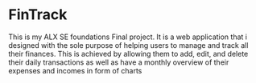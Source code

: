 # FinTrack
This is my ALX SE foundations Final project. It is a web application that i designed with the sole purpose of helping users to manage and track all their finances. This is achieved by allowing them to add, edit, and delete their daily transactions as well as have a monthly overview of their expenses and incomes in form of charts
